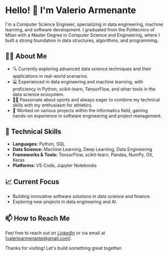 # Hello! 👋 I'm Valerio Armenante

I'm a Computer Science Engineer, specializing in data engineering, machine learning, and software development. I graduated from the Politecnico of Milan with a Master Degree in Computer Science and Engineering, where I built a strong foundation in data structures, algorithms, and programming. 

## 👨‍💻 About Me
- 🔍 Currently exploring advanced data science techniques and their applications in real-world scenarios.
- 💻 Experienced in data engineering and machine learning, with proficiency in Python, scikit-learn, TensorFlow, and other tools in the data science ecosystem.
- 🏃‍♂️ Passionate about sports and always eager to combine my technical skills with my enthusiasm for athletics.
- 📂 Worked on various projects within the informatics field, gaining hands-on experience in software engineering and project management.

## 🚀 Technical Skills
- **Languages:** Python, SQL
- **Data Science:** Machine Learning, Deep Learning, Data Engineering
- **Frameworks & Tools:** TensorFlow, scikit-learn, Pandas, NumPy, Git, Keras
- **Platforms:** VS Code, Jupyter Notebooks

## 📈 Current Focus
- Building innovative software solutions in data science and finance.
- Exploring new projects in data engineering and AI.

## 📫 How to Reach Me
Feel free to reach out on [LinkedIn](https://www.linkedin.com/in/valerio-armenante-77828419a/) or via email at [valerioarmenante@gmail.com].

Thanks for visiting! Let's build something great together.
